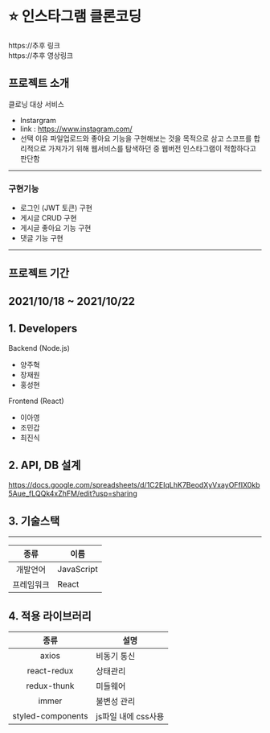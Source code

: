 #  :star: 인스타그램 클론코딩
https://추후 링크  
https://추후 영상링크

## 프로젝트 소개
클로닝 대상 서비스
- Instargram
- link : https://www.instagram.com/
- 선택 이유 파일업로드와 좋아요 기능을 구현해보는 것을 목적으로 삼고 스코프를 합리적으로 가져가기 위해 웹서비스를 탐색하던 중 웹버전 인스타그램이 적합하다고 판단함
---
### 구현기능
- 로그인 (JWT 토큰) 구현
- 게시글 CRUD 구현
- 게시글 좋아요 기능 구현
- 댓글 기능 구현
---
## 프로젝트 기간
2021/10/18 ~ 2021/10/22
---

## 1. Developers
Backend (Node.js)  
- 양주혁
- 장재원
- 홍성현  

Frontend (React)
- 이아영
- 조민갑
- 최진식

## 2. API, DB 설계
https://docs.google.com/spreadsheets/d/1C2EIqLhK7BeodXyVxayOFfIX0kb5Aue_fLQQk4xZhFM/edit?usp=sharing

## 3. 기술스택
---
종류 | 이름 
:---:|---
개발언어 | JavaScript 
프레임워크 | React 


## 4. 적용 라이브러리
종류 | 설명 
:---:|---
axios | 비동기 통신 
react-redux | 상태관리 
redux-thunk | 미들웨어 
immer | 불변성 관리 
styled-components | js파일 내에 css사용
